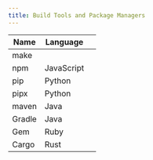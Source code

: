 ```yaml
---
title: Build Tools and Package Managers
---
```


| Name   | Language   |   |
|--------|------------|---|
| make   |            |   |
| npm    | JavaScript |   |
| pip    | Python     |   |
| pipx   | Python     |   |
| maven  | Java       |   |
| Gradle | Java       |   |
| Gem    | Ruby       |   |
| Cargo  | Rust       |   |

